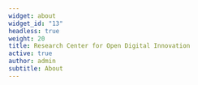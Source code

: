 ```yaml
---
widget: about
widget_id: "13"
headless: true
weight: 20
title: Research Center for Open Digital Innovation
active: true
author: admin
subtitle: About
---
```

